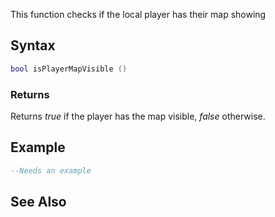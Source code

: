 This function checks if the local player has their map showing

Syntax
------

``` lua
bool isPlayerMapVisible ()
```

### Returns

Returns *true* if the player has the map visible, *false* otherwise.

Example
-------

``` lua
--Needs an example
```

See Also
--------
